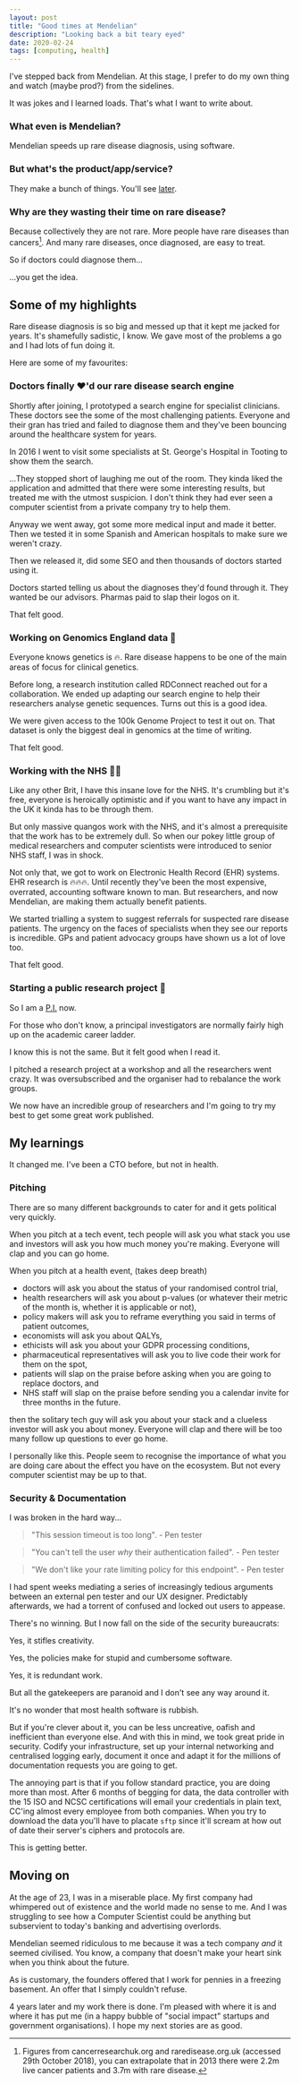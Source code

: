 ```yaml
---
layout: post
title: "Good times at Mendelian"
description: "Looking back a bit teary eyed"
date: 2020-02-24
tags: [computing, health]
---
```


I've stepped back from Mendelian. At this stage, I prefer to do my own thing
and watch (maybe prod?) from the sidelines.

It was jokes and I learned loads. That's what I want to write about.

### What even is Mendelian?

Mendelian speeds up rare disease diagnosis, using software.

### But what's the product/app/service?

They make a bunch of things. You'll see [later](#highlights).

### Why are they wasting their time on rare disease?

Because collectively they are not rare. More people have rare diseases than
cancers[^1]. And many rare diseases, once diagnosed, are easy to treat.

So if doctors could diagnose them... 

...you get the idea.

## <a name="highlights"></a> Some of my highlights

Rare disease diagnosis is so big and messed up that it kept me jacked
for years. It's shamefully sadistic, I know. We gave most of the problems a go
and I had lots of fun doing it.

Here are some of my favourites:

### Doctors finally :heart:'d our rare disease search engine

Shortly after joining, I prototyped a search engine for specialist clinicians.
These doctors see the some of the most challenging patients. Everyone and their
gran has tried and failed to diagnose them and they've been bouncing around
the healthcare system for years.

In 2016 I went to visit some specialists at St. George's Hospital in Tooting
to show them the search.

...They stopped short of laughing me out of the room. They kinda liked the
application and admitted that there were some interesting results, but treated
me with the utmost suspicion. I don't think they had ever seen a computer
scientist from a private company try to help them. 

Anyway we went away, got some more medical input and made it better. Then we
tested it in some Spanish and American hospitals to make sure we weren't crazy.

Then we released it, did some SEO and then thousands of doctors started using it.

Doctors started telling us about the diagnoses they'd found through it. They
wanted be our advisors. Pharmas paid to slap their logos on it.

That felt good.

### Working on Genomics England data 🧬

Everyone knows genetics is :fire:. Rare disease happens to be one of the main
areas of focus for clinical genetics.

Before long, a research institution called RDConnect reached out for a
collaboration. We ended up adapting our search engine to help their researchers
analyse genetic sequences. Turns out this is a good idea.

We were given access to the 100k Genome Project to test it out on. That dataset
is only the biggest deal in genomics at the time of writing.

That felt good.

### Working with the NHS 👩‍⚕️

Like any other Brit, I have this insane love for the NHS. It's crumbling but
it's free, everyone is heroically optimistic and if you want to have any
impact in the UK it kinda has to be through them.

But only massive quangos work with the NHS, and it's almost a prerequisite that
the work has to be extremely dull. So when our pokey little group of medical
researchers and computer scientists were introduced to senior NHS staff, I was
in shock.

Not only that, we got to work on Electronic Health Record (EHR) systems.
EHR research is :fire::fire::fire:. Until recently they've been the most
expensive, overrated, accounting software known to man. But
researchers, and now Mendelian, are making them actually benefit patients.

We started trialling a system to suggest referrals for suspected rare
disease patients. The urgency on the faces of specialists when they see our
reports is incredible. GPs and patient advocacy groups have shown us a lot of
love too.

That felt good.

### Starting a public research project :microscope:

So I am a [P.I.](https://www.ukbiobank.ac.uk/2020/01/machine-learning-for-rare-disease-pattern-recognition-and-analysis/) now.

For those who don't know, a principal investigators are normally fairly high up
on the academic career ladder.

I know this is not the same. But it felt good when I read it.

I pitched a research project at a workshop and all the researchers went crazy.
It was oversubscribed and the organiser had to rebalance the work groups.

We now have an incredible group of researchers and I'm going to try my best to
get some great work published.

## My learnings

It changed me. I've been a CTO before, but not in health.

### Pitching

There are so many different backgrounds to cater for and it gets political very
quickly.

When you pitch at a tech event, tech people will ask you what stack you use and
investors will ask you how much money you're making. Everyone will clap and you
can go home.

When you pitch at a health event, (takes deep breath)

 * doctors will ask you about the status of your randomised control trial,
 * health researchers will ask you about p-values (or whatever their metric of
   the month is, whether it is applicable or not),
 * policy makers will ask you to reframe everything you said in terms of
   patient outcomes,
 * economists will ask you about QALYs,
 * ethicists will ask you about your GDPR processing conditions,
 * pharmaceutical representatives will ask you to live code their work for them
   on the spot,
 * patients will slap on the praise before asking when you are going to replace
   doctors, and
 * NHS staff will slap on the praise before sending you a calendar invite for
   three months in the future.

then the solitary tech guy will ask you about your stack and a clueless
investor will ask you about money. Everyone will clap and there will be too many
follow up questions to ever go home.

I personally like this. People seem to recognise the importance of what you are
doing care about the effect you have on the ecosystem. But not every computer
scientist may be up to that.

### Security & Documentation

I was broken in the hard way...

> "This session timeout is too long". - Pen tester

> "You can't tell the user _why_ their authentication failed". - Pen tester

> "We don't like your rate limiting policy for this endpoint". - Pen tester

I had spent weeks mediating a series of increasingly tedious arguments between
an external pen tester and our UX designer. Predictably afterwards, we had a
torrent of confused and locked out users to appease.

There's no winning. But I now fall on the side of the security bureaucrats:

Yes, it stifles creativity.

Yes, the policies make for stupid and cumbersome software.

Yes, it is redundant work.

But all the gatekeepers are paranoid and I don't see any way around it.

It's no wonder that most health software is rubbish.

But if you're clever about it, you can be less uncreative, oafish and
inefficient than everyone else. And with this in mind, we took great pride in
security. Codify your infrastructure, set up your internal networking and
centralised logging early, document it once and adapt it for the millions of
documentation requests you are going to get.

The annoying part is that if you follow standard practice, you are doing more
than most. After 6 months of begging for data, the data controller with the 15
ISO and NCSC certifications will email your credentials in plain text, CC'ing
almost every employee from both companies. When you try to download the data
you'll have to placate `sftp` since it'll scream at how out of date their
server's ciphers and protocols are.

This is getting better.

## Moving on

At the age of 23, I was in a miserable place. My first company had whimpered out
of existence and the world made no sense to me. And I was struggling to see how
a Computer Scientist could be anything but subservient to today's banking and 
advertising overlords.

Mendelian seemed ridiculous to me because it was a tech company *and* it seemed
civilised. You know, a company that doesn't make your heart sink when you think
about the future.

As is customary, the founders offered that I work for pennies in a freezing
basement. An offer that I simply couldn't refuse.

4 years later and my work there is done. I'm pleased with where it is and where
it has put me (in a happy bubble of "social impact" startups and government
organisations). I hope my next stories are as good.

[^1]: Figures from cancerresearchuk.org and raredisease.org.uk (accessed 29th October 2018), you can extrapolate that in 2013 there were 2.2m live cancer patients and 3.7m with rare disease.
